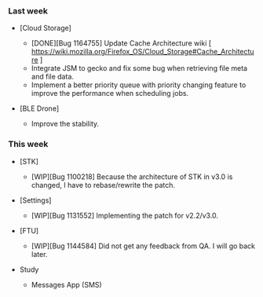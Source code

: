 ### Last week

* [Cloud Storage]
  - [DONE][Bug 1164755] Update Cache Architecture wiki [ https://wiki.mozilla.org/Firefox_OS/Cloud_Storage#Cache_Architecture ]
  - Integrate JSM to gecko and fix some bug when retrieving file meta and file data.
  - Implement a better priority queue with priority changing feature to improve the performance when scheduling jobs.

* [BLE Drone]
  - Improve the stability.

### This week

* [STK]
  - [WIP][Bug 1100218] Because the architecture of STK in v3.0 is changed, I have to rebase/rewrite the patch.

* [Settings]
  - [WIP][Bug 1131552] Implementing the patch for v2.2/v3.0.

* [FTU]
  - [WIP][Bug 1144584] Did not get any feedback from QA. I will go back later.


* Study
  - Messages App (SMS)
